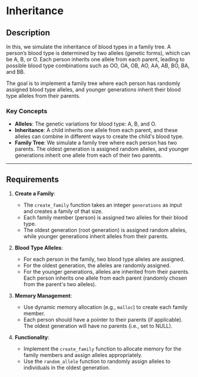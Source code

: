 # Inheritance

## Description

In this, we simulate the inheritance of blood types in a family tree. A person’s blood type is determined by two alleles (genetic forms), which can be A, B, or O. Each person inherits one allele from each parent, leading to possible blood type combinations such as OO, OA, OB, AO, AA, AB, BO, BA, and BB.

The goal is to implement a family tree where each person has randomly assigned blood type alleles, and younger generations inherit their blood type alleles from their parents.

### Key Concepts

- **Alleles**: The genetic variations for blood type: A, B, and O.
- **Inheritance**: A child inherits one allele from each parent, and these alleles can combine in different ways to create the child's blood type.
- **Family Tree**: We simulate a family tree where each person has two parents. The oldest generation is assigned random alleles, and younger generations inherit one allele from each of their two parents.

---

## Requirements

1. **Create a Family**: 
   - The `create_family` function takes an integer `generations` as input and creates a family of that size.
   - Each family member (person) is assigned two alleles for their blood type.
   - The oldest generation (root generation) is assigned random alleles, while younger generations inherit alleles from their parents.

2. **Blood Type Alleles**:
   - For each person in the family, two blood type alleles are assigned.
   - For the oldest generation, the alleles are randomly assigned.
   - For the younger generations, alleles are inherited from their parents. Each person inherits one allele from each parent (randomly chosen from the parent's two alleles).

3. **Memory Management**:
   - Use dynamic memory allocation (e.g., `malloc`) to create each family member.
   - Each person should have a pointer to their parents (if applicable). The oldest generation will have no parents (i.e., set to NULL).

4. **Functionality**:
   - Implement the `create_family` function to allocate memory for the family members and assign alleles appropriately.
   - Use the `random_allele` function to randomly assign alleles to individuals in the oldest generation.

